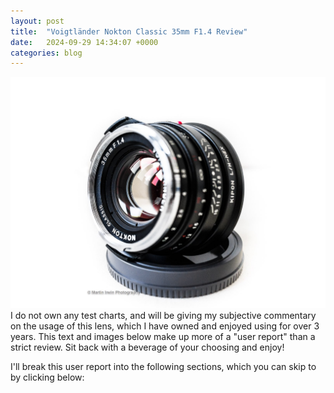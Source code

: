 ```yaml
---
layout: post
title:  "Voigtländer Nokton Classic 35mm F1.4 Review"
date:   2024-09-29 14:34:07 +0000
categories: blog
---
```

![photo](/assets/images/20140323-_DSC2898-DSC-RX1.jpg)
I do not own any test charts, and will be giving my subjective commentary on the usage of this lens, which I have owned and enjoyed using for over 3 years. This text and images below make up more of a "user report" than a strict review. Sit back with a beverage of your choosing and enjoy!

I'll break this user report into the following sections, which you can skip to by clicking below:

